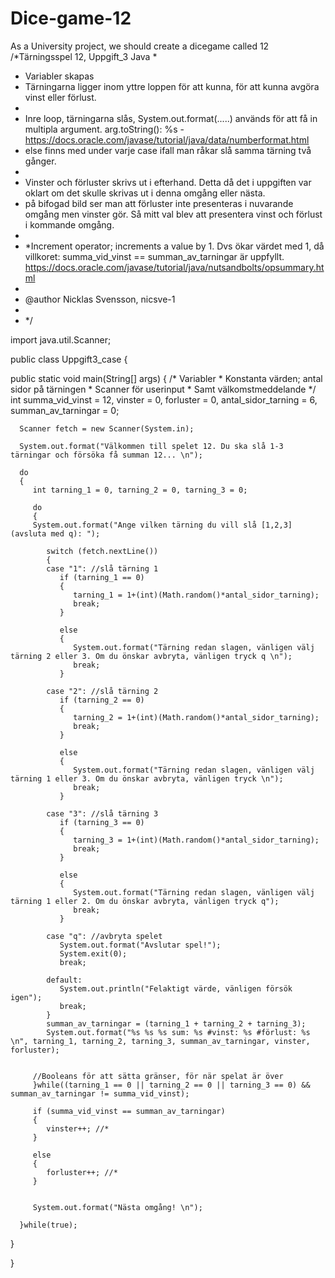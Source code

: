 # Dice-game-12
As a University project, we should create a dicegame called 12
/*Tärningsspel 12, Uppgift_3 Java
 *
 * Variabler skapas
 *    Tärningarna ligger inom yttre loppen för att kunna, för att kunna avgöra vinst eller förlust.
 * 
 * Inre loop, tärningarna slås, System.out.format(.....) används för att få in multipla argument. arg.toString(): %s - https://docs.oracle.com/javase/tutorial/java/data/numberformat.html
 *    else finns med under varje case ifall man råkar slå samma tärning två gånger. 
 * 
 * Vinster och förluster skrivs ut i efterhand. Detta då det i uppgiften var oklart om det skulle skrivas ut i denna omgång eller nästa.
 * på bifogad bild ser man att förluster inte presenteras i nuvarande omgång men vinster gör. Så mitt val blev att presentera vinst och förlust i kommande omgång. 
 * 
 * *Increment operator; increments a value by 1. Dvs ökar värdet med 1, då villkoret: summa_vid_vinst == summan_av_tarningar är uppfyllt. https://docs.oracle.com/javase/tutorial/java/nutsandbolts/opsummary.html
 *
 * @author Nicklas Svensson, nicsve-1
 * 
 * */




import java.util.Scanner;

public class Uppgift3_case
{
   
   public static void main(String[] args)
   {
      /* Variabler
       * Konstanta värden; antal sidor på tärningen
       * Scanner för userinput 
       * Samt välkomstmeddelande
       */
      int summa_vid_vinst = 12, vinster = 0, forluster = 0, antal_sidor_tarning = 6, summan_av_tarningar = 0;     
      
      
      Scanner fetch = new Scanner(System.in);
      
      System.out.format("Välkommen till spelet 12. Du ska slå 1-3 tärningar och försöka få summan 12... \n");
      
      do 
      {
         int tarning_1 = 0, tarning_2 = 0, tarning_3 = 0;
         
         do 
         {
         System.out.format("Ange vilken tärning du vill slå [1,2,3](avsluta med q): ");
         
            switch (fetch.nextLine())
            {
            case "1": //slå tärning 1
               if (tarning_1 == 0) 
               {
                  tarning_1 = 1+(int)(Math.random()*antal_sidor_tarning);
                  break;
               }
               
               else 
               {
                  System.out.format("Tärning redan slagen, vänligen välj tärning 2 eller 3. Om du önskar avbryta, vänligen tryck q \n");
                  break;
               }
                
            case "2": //slå tärning 2
               if (tarning_2 == 0) 
               {
                  tarning_2 = 1+(int)(Math.random()*antal_sidor_tarning);
                  break;
               }
               
               else 
               {
                  System.out.format("Tärning redan slagen, vänligen välj tärning 1 eller 3. Om du önskar avbryta, vänligen tryck \n");
                  break;
               }
               
            case "3": //slå tärning 3
               if (tarning_3 == 0) 
               {
                  tarning_3 = 1+(int)(Math.random()*antal_sidor_tarning);
                  break;
               }
               
               else 
               {
                  System.out.format("Tärning redan slagen, vänligen välj tärning 1 eller 2. Om du önskar avbryta, vänligen tryck q");
                  break;
               }
               
            case "q": //avbryta spelet
               System.out.format("Avslutar spel!");
               System.exit(0);
               break;
               
            default:
               System.out.println("Felaktigt värde, vänligen försök igen");
               break;
            }
            summan_av_tarningar = (tarning_1 + tarning_2 + tarning_3);
            System.out.format("%s %s %s sum: %s #vinst: %s #förlust: %s \n", tarning_1, tarning_2, tarning_3, summan_av_tarningar, vinster, forluster);
            
                        
         //Booleans för att sätta gränser, för när spelat är över
         }while((tarning_1 == 0 || tarning_2 == 0 || tarning_3 == 0) && summan_av_tarningar != summa_vid_vinst);     
         
         if (summa_vid_vinst == summan_av_tarningar)
         {
            vinster++; //*
         }
         
         else 
         {
            forluster++; //*
         } 
            
            
         System.out.format("Nästa omgång! \n");
         
      }while(true);
      
      
   }
   
}
